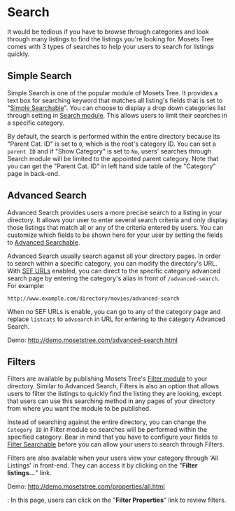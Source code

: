 # Search

It would be tedious if you have to browse through categories and look through many listings to find the listings you're looking for. Mosets Tree comes with 3 types of searches to help your users to search for listings quickly.

## Simple Search
Simple Search is one of the popular module of Mosets Tree. It provides a text box for searching keyword that matches all listing's fields that is set to "[Simple Searchable]({{version}}/fields#simple-searchable)". You can choose to display a drop down categories list through setting in [Search module]({{version}}/modules#mod-mt-search). This allows users to limit their searches in a specific category.

By default, the search is performed within the entire directory because its "Parent Cat. ID" is set to `0`, which is the root's category ID. You can set a `parent ID` and if "Show Category" is set to `No`, users' searches through Search module will be limited to the appointed parent category. Note that you can get the "Parent Cat. ID" in left hand side table of the "Category" page in back-end.

## Advanced Search
Advanced Search provides users a more precise search to a listing in your directory. It allows your user to enter several search criteria and only display those listings that match all or any of the criteria entered by users. You can customize which fields to be shown here for your user by setting the fields to [Advanced Searchable]({{version}}/fields#advanced-searchable).

Advanced Search usually search against all your directory pages. In order to search within a specific category, you can modify the directory's URL. With [SEF URLs]({{version}}/configuration#sefurls) enabled, you can direct to the specific category advanced search page by entering the category's alias in front of `/advanced-search`. For example: 
    
    http://www.example.com/directory/movies/advanced-search  
    
When no SEF URLs is enable, you can go to any of the category page and replace `listcats` to `advsearch` in URL for entering to the category Advanced Search.

Demo: http://demo.mosetstree.com/advanced-search.html

## Filters
Filters are available by publishing Mosets Tree's [Filter module]({{version}}/modules#mod-mt-filter) to your directory. Similar to Advanced Search, Filters is also an option that allows users to filter the listings to quickly find the listing they are looking, except that users can use this searching method in any pages of your directory from where you want the module to be published.

Instead of searching against the entire directory, you can change the `Category ID` in Filter module so searches will be performed within the specified category. Bear in mind that you have to configure your fields to [Filter Searchable]({{version}}/fields#filter-searchable) before you can allow your users to search through Filters.

Filters are also available when your users view your category through 'All Listings' in front-end. They can access it by clicking on the "**Filter listings...**" link.

Demo: http://demo.mosetstree.com/properties/all.html

: In this page, users can click on the "**Filter Properties**" link to review filters. 
